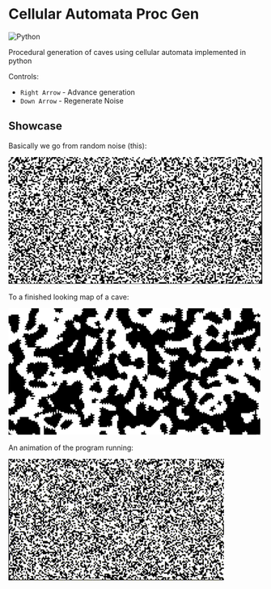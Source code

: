 # Cellular Automata Proc Gen


![Python](https://img.shields.io/badge/python-v3.6+-blue.svg)


Procedural generation of caves using cellular automata implemented in python

Controls:
- `Right Arrow` - Advance generation
- `Down Arrow` - Regenerate Noise

## Showcase

Basically we go from random noise (this):

![A picture of Random Noise as you might see on a TV](https://github.com/An0nym0us-sh/Cellular-Automata-Proc-Gen/blob/master/screenshots/0.png) 

To a finished looking map of a cave:

![A picture of caves as you might see in a 2d overhead map of a cave system](https://github.com/An0nym0us-sh/Cellular-Automata-Proc-Gen/blob/master/screenshots/1.png) 


An animation of the program running:

![A visual demonstration of how we go from the first image to 2nd image](https://github.com/An0nym0us-sh/Cellular-Automata-Proc-Gen/blob/master/screenshots/2.gif) 
